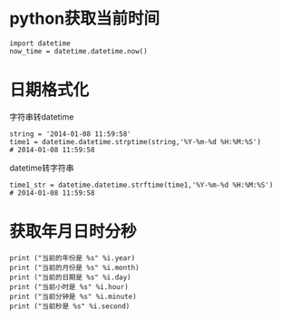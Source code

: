 # python获取当前时间
```
import datetime
now_time = datetime.datetime.now()
```
# 日期格式化
字符串转datetime
```
string = '2014-01-08 11:59:58'
time1 = datetime.datetime.strptime(string,'%Y-%m-%d %H:%M:%S')
# 2014-01-08 11:59:58
```
datetime转字符串
```
time1_str = datetime.datetime.strftime(time1,'%Y-%m-%d %H:%M:%S')
# 2014-01-08 11:59:58
```

# 获取年月日时分秒
```
print ("当前的年份是 %s" %i.year)
print ("当前的月份是 %s" %i.month)
print ("当前的日期是 %s" %i.day)
print ("当前小时是 %s" %i.hour)
print ("当前分钟是 %s" %i.minute)
print ("当前秒是 %s" %i.second)
```
